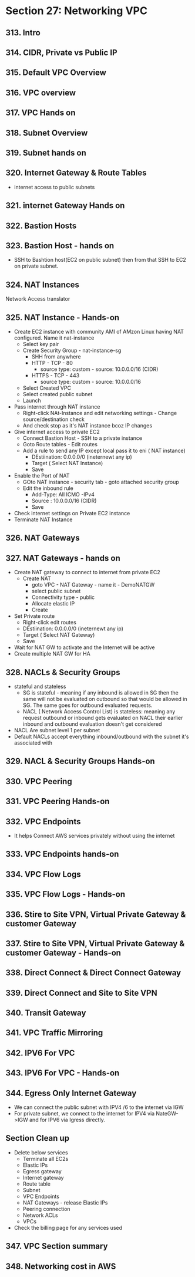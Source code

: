 # Section 27: Networking VPC
## 313. Intro
## 314. CIDR, Private vs Public IP
## 315. Default VPC Overview
## 316. VPC overview
## 317. VPC Hands on
## 318. Subnet Overview
## 319. Subnet hands on 
## 320. Internet Gateway & Route Tables 
- internet access to public subnets
## 321. internet Gateway Hands on
## 322. Bastion Hosts
## 323. Bastion Host - hands on 
- SSH to Bashtion host(EC2 on public subnet) then from that SSH to EC2 on private subnet.
## 324. NAT Instances
Network Access translator
## 325. NAT Instance - Hands-on
- Create EC2 instance with community AMI of AMzon Linux having NAT configured. Name it nat-instance
  - Select key pair
  - Create Security Group - nat-instance-sg
    - SHH from anywhere
    - HTTP - TCP - 80
      - source type: custom - source: 10.0.0.0/16 (CIDR)
    - HTTPS - TCP - 443
      - source type: custom - source: 10.0.0.0/16
  - Select Created VPC
  - Select created public subnet
  - Launch
- Pass internet through NAT instance
  - Right-click NAt-Instance and edit networking settings - Change source/destination check
  - And check stop as it's NAT instance bcoz IP changes
- Give internet access to private EC2
  - Connect Bastion Host - SSH to a private instance
  - Goto Route tables - Edit routes
  - Add a rule to send any  IP except local pass it to eni ( NAT instance)
    - DEstiination: 0.0.0.0/0 (ineternewt any ip)
    - Target ( Select NAT Instance)
    - Save
- Enable the Port of NAT
  - GOto NAT instance - security tab - goto attached security group 
  - Edit the inbound rule
    - Add-Type: All ICMO -IPv4
    - Source : 10.0.0.0/16 (CIDR)
    - Save 
 - Check internet settings on Private EC2 instance
- Terminate NAT Instance
## 326. NAT Gateways
## 327. NAT Gateways - hands on
- Create NAT gateway to connect to internet from private EC2
  - Create NAT 
    - goto VPC - NAT Gateway - name it - DemoNATGW
    - select public subnet 
    - Connectivity type - public
    - Allocate elastic IP
    - Create
- Set Private route
  - Right-click edit routes
  - DEstiination: 0.0.0.0/0 (ineternewt any ip)
  - Target ( Select NAT Gateway)
  - Save
- Wait for NAT GW to activate and the Internet will be active
- Create multiple NAT GW for HA
## 328. NACLs & Security Groups
- stateful and stateless
  - SG is stateful - meaning if any inbound  is allowed in SG then the same will not be evaluated on outbound so that would be allowed  in SG. The same goes for outbound evaluated requests.  
  - NACL ( Network Access Control List) is stateless: meaning any request outbound or inbound gets evaluated on NACL their earlier inbound and outbound evaluation doesn't get considered 
- NACL Are subnet level 1 per subnet 
- Default NACLs accept everything inbound/outbound with the subnet it's associated with
## 329. NACL & Security Groups Hands-on
## 330. VPC Peering
## 331. VPC Peering Hands-on
## 332. VPC Endpoints
- It helps Connect AWS services privately without using the internet 
## 333. VPC Endpoints hands-on
## 334. VPC Flow Logs
## 335. VPC Flow Logs - Hands-on
## 336. Stire to Site VPN, Virtual Private Gateway & customer Gateway 
## 337. Stire to Site VPN, Virtual Private Gateway & customer Gateway - Hands-on
## 338. Direct Connect & Direct Connect Gateway
## 339. Direct Connect and Site to Site VPN
## 340. Transit Gateway
## 341. VPC Traffic Mirroring
## 342. IPV6 For VPC
## 343. IPV6 For VPC - Hands-on
## 344. Egress Only Internet Gateway
- We can connect the public subnet with IPV4 /6 to the internet via IGW
- For private subnet, we connect to the internet for IPV4 via NateGW->IGW and for IPV6 via Igress directly.
## Section Clean up
- Delete below services
  - Terminate all EC2s
  - Elastic IPs
  - Egress gateway
  - Internet gateway
  - Route table
  - Subnet
  - VPC Endpoints
  - NAT Gateways - release Elastic IPs
  - Peering connection
  - Network ACLs
  - VPCs
- Check the billing page for any services used
## 347. VPC Section summary
## 348. Networking cost in AWS

